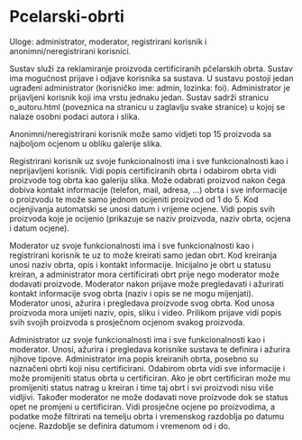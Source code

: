 # Pcelarski-obrti
Uloge: administrator, moderator, registrirani korisnik i anonimni/neregistrirani korisnici.

Sustav služi za reklamiranje proizvoda certificiranih pčelarskih obrta. Sustav ima mogućnost prijave i odjave korisnika sa sustava. 
U sustavu postoji jedan ugrađeni administrator (korisničko ime: admin, lozinka: foi). Administrator je prijavljeni korisnik koji ima vrstu jednaku jedan.
Sustav sadrži stranicu o_autoru.html (poveznica na stranicu u zaglavlju svake stranice) u kojoj se nalaze osobni podaci autora i slika.

Anonimni/neregistrirani korisnik može samo vidjeti top 15 proizvoda sa najboljom ocjenom u obliku galerije slika.

Registrirani korisnik uz svoje funkcionalnosti ima i sve funkcionalnosti kao i neprijavljeni korisnik. Vidi popis certificiranih obrta i odabirom obrta vidi proizvode tog obrta kao galeriju slika.
Može odabrati proizvod nakon čega dobiva kontakt informacije (telefon, mail, adresa, ...) obrta i sve informacije o proizvodu te može samo jednom ocijeniti proizvod od 1 do 5.
Kod ocjenjivanja automatski se unosi datum i vrijeme ocjene. Vidi popis svih proizvoda koje je ocijenio (prikazuje se naziv proizvoda, naziv obrta, ocjena i datum ocjene).

Moderator uz svoje funkcionalnosti ima i sve funkcionalnosti kao i registrirani korisnik te uz to može kreirati samo jedan obrt.
Kod kreiranja unosi naziv obrta, opis i kontakt informacije. Inicijalno je obrt u statusu kreiran, a administrator mora certificirati obrt prije nego moderator može dodavati proizvode. 
Moderator nakon prijave može pregledavati i ažurirati kontakt informacije svog obrta (naziv i opis se ne mogu mijenjati). Moderator unosi, ažurira i pregledava proizvode svog obrta. 
Kod unosa proizvoda mora unijeti naziv, opis, sliku i video. Prilikom prijave vidi popis svih svojih proizvoda s prosječnom ocjenom svakog proizvoda.

Administrator uz svoje funkcionalnosti ima i sve funkcionalnosti kao i moderator. Unosi, ažurira i pregledava korisnike sustava te definira i ažurira njihove tipove.
Administrator ima popis kreiranih obrta, posebno su naznačeni obrti koji nisu certificirani. Odabirom obrta vidi sve informacije i može promijeniti status obrta u certificiran.
Ako je obrt certificiran može mu promijeniti status natrag u kreiran i time taj obrt i svi proizvodi nisu više vidljivi. Također moderator ne može dodavati nove proizvode dok se status opet ne promjeni u certificiran. 
Vidi prosječne ocjene po proizvodima, a podatke može filtrirati na temelju obrta i vremenskog razdoblja po datumu ocjene. Razdoblje se definira datumom i vremenom od i do.


